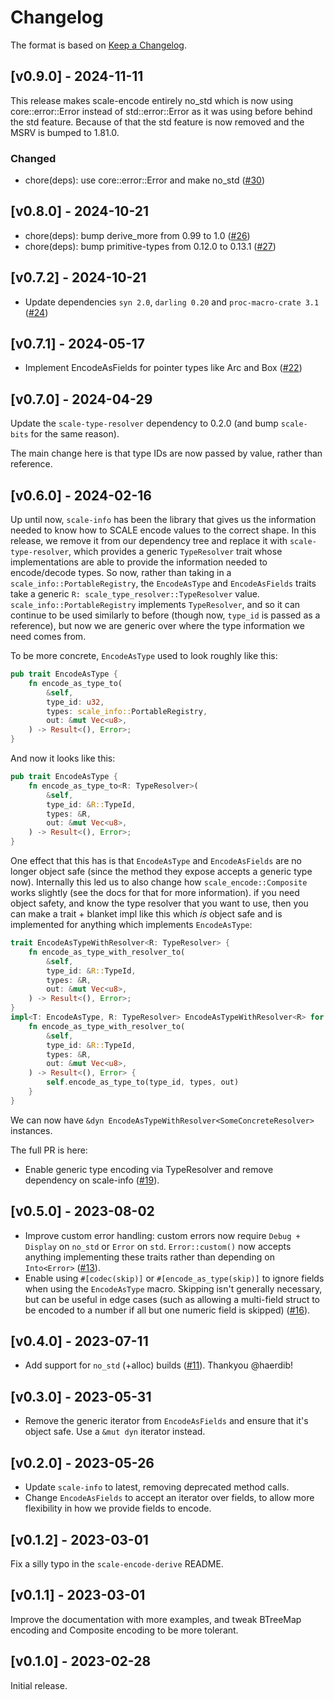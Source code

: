 # Changelog

The format is based on [Keep a Changelog].

[Keep a Changelog]: http://keepachangelog.com/en/1.0.0/

## [v0.9.0] - 2024-11-11

This release makes scale-encode entirely no_std which is now using core::error::Error instead of std::error::Error as it was using before behind the std feature. Because of that the std feature is now removed and the MSRV is bumped to 1.81.0.

### Changed
- chore(deps): use core::error::Error and make no_std ([#30](https://github.com/paritytech/scale-encode/pull/30))

## [v0.8.0] - 2024-10-21

- chore(deps): bump derive_more from 0.99 to 1.0 ([#26](https://github.com/paritytech/scale-encode/pull/26))
- chore(deps): bump primitive-types from 0.12.0 to 0.13.1 ([#27](https://github.com/paritytech/scale-encode/pull/27))

## [v0.7.2] - 2024-10-21

- Update dependencies `syn 2.0`, `darling 0.20` and `proc-macro-crate 3.1` ([#24](https://github.com/paritytech/scale-encode/pull/24))

## [v0.7.1] - 2024-05-17

- Implement EncodeAsFields for pointer types like Arc and Box ([#22](https://github.com/paritytech/scale-encode/pull/22))


## [v0.7.0] - 2024-04-29

Update the `scale-type-resolver` dependency to 0.2.0 (and bump `scale-bits` for the same reason).

The main change here is that type IDs are now passed by value, rather than reference.

## [v0.6.0] - 2024-02-16

Up until now, `scale-info` has been the library that gives us the information needed to know how to SCALE encode values to the correct shape. In this release, we remove it from our dependency tree and replace it with `scale-type-resolver`, which provides a generic `TypeResolver` trait whose implementations are able to provide the information needed to encode/decode types. So now, rather than taking in a `scale_info::PortableRegistry`, the `EncodeAsType` and `EncodeAsFields` traits take a generic `R: scale_type_resolver::TypeResolver` value. `scale_info::PortableRegistry` implements `TypeResolver`, and so it can continue to be used similarly to before (though now, `type_id` is passed as a reference), but now we are generic over where the type information we need comes from.

To be more concrete, `EncodeAsType` used to look roughly like this:

```rust
pub trait EncodeAsType {
    fn encode_as_type_to(
        &self,
        type_id: u32,
        types: scale_info::PortableRegistry,
        out: &mut Vec<u8>,
    ) -> Result<(), Error>;
}
```

And now it looks like this:

```rust
pub trait EncodeAsType {
    fn encode_as_type_to<R: TypeResolver>(
        &self,
        type_id: &R::TypeId,
        types: &R,
        out: &mut Vec<u8>,
    ) -> Result<(), Error>;
}
```

One effect that this has is that `EncodeAsType` and `EncodeAsFields` are no longer object safe (since the method they expose accepts a generic type now). Internally this led us to also change how `scale_encode::Composite` works slightly (see the docs for that for more information). if you need object safety, and know the type resolver that you want to use, then you can make a trait + blanket impl like this which _is_ object safe and is implemented for anything which implements `EncodeAsType`:

```rust
trait EncodeAsTypeWithResolver<R: TypeResolver> {
    fn encode_as_type_with_resolver_to(
        &self,
        type_id: &R::TypeId,
        types: &R,
        out: &mut Vec<u8>,
    ) -> Result<(), Error>;
}
impl<T: EncodeAsType, R: TypeResolver> EncodeAsTypeWithResolver<R> for T {
    fn encode_as_type_with_resolver_to(
        &self,
        type_id: &R::TypeId,
        types: &R,
        out: &mut Vec<u8>,
    ) -> Result<(), Error> {
        self.encode_as_type_to(type_id, types, out)
    }
}
```

We can now have `&dyn EncodeAsTypeWithResolver<SomeConcreteResolver>` instances.

The full PR is here:

- Enable generic type encoding via TypeResolver and remove dependency on scale-info ([#19](https://github.com/paritytech/scale-encode/pull/19)).

## [v0.5.0] - 2023-08-02

- Improve custom error handling: custom errors now require `Debug + Display` on `no_std` or `Error` on `std`.
  `Error::custom()` now accepts anything implementing these traits rather than depending on `Into<Error>`
  ([#13](https://github.com/paritytech/scale-encode/pull/13)).
- Enable using `#[codec(skip)]` or `#[encode_as_type(skip)]` to ignore fields when using the `EncodeAsType` macro.
  Skipping isn't generally necessary, but can be useful in edge cases (such as allowing a multi-field struct to be
  encoded to a number if all but one numeric field is skipped) ([#16](https://github.com/paritytech/scale-encode/pull/16)).

## [v0.4.0] - 2023-07-11

- Add support for `no_std` (+alloc) builds ([#11](https://github.com/paritytech/scale-encode/pull/11)). Thankyou @haerdib!

## [v0.3.0] - 2023-05-31

- Remove the generic iterator from `EncodeAsFields` and ensure that it's object safe. Use a `&mut dyn` iterator instead.

## [v0.2.0] - 2023-05-26

- Update `scale-info` to latest, removing deprecated method calls.
- Change `EncodeAsFields` to accept an iterator over fields, to allow more flexibility in how we provide fields to encode.

## [v0.1.2] - 2023-03-01

Fix a silly typo in the `scale-encode-derive` README.

## [v0.1.1] - 2023-03-01

Improve the documentation with more examples, and tweak BTreeMap encoding and Composite encoding to be more tolerant.

## [v0.1.0] - 2023-02-28

Initial release.
